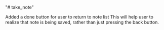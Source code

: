 "# take_note"

Added a done button for user to return to note list
This will help user to realize that note is being saved, rather than just pressing
the back button.

